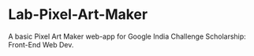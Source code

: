 # Lab-Pixel-Art-Maker
A basic Pixel Art Maker web-app for Google India Challenge Scholarship: Front-End Web Dev.
